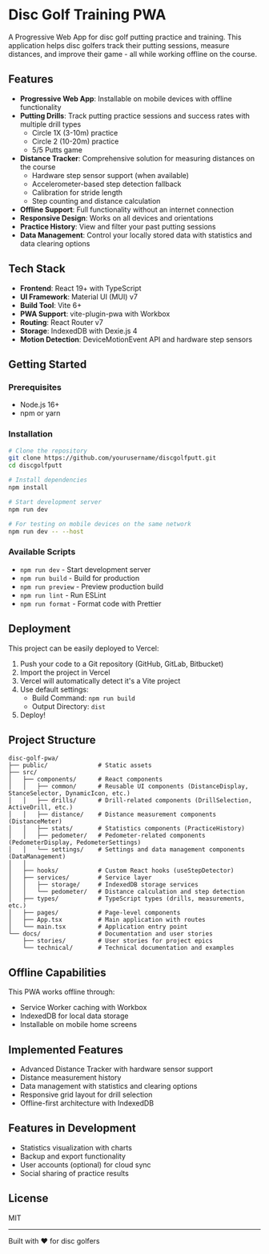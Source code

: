 # Disc Golf Training PWA

A Progressive Web App for disc golf putting practice and training. This application helps disc golfers track their putting sessions, measure distances, and improve their game - all while working offline on the course.

## Features

- **Progressive Web App**: Installable on mobile devices with offline functionality
- **Putting Drills**: Track putting practice sessions and success rates with multiple drill types
  - Circle 1X (3-10m) practice
  - Circle 2 (10-20m) practice
  - 5/5 Putts game
- **Distance Tracker**: Comprehensive solution for measuring distances on the course
  - Hardware step sensor support (when available)
  - Accelerometer-based step detection fallback
  - Calibration for stride length
  - Step counting and distance calculation
- **Offline Support**: Full functionality without an internet connection
- **Responsive Design**: Works on all devices and orientations
- **Practice History**: View and filter your past putting sessions
- **Data Management**: Control your locally stored data with statistics and data clearing options

## Tech Stack

- **Frontend**: React 19+ with TypeScript
- **UI Framework**: Material UI (MUI) v7
- **Build Tool**: Vite 6+
- **PWA Support**: vite-plugin-pwa with Workbox
- **Routing**: React Router v7
- **Storage**: IndexedDB with Dexie.js 4
- **Motion Detection**: DeviceMotionEvent API and hardware step sensors

## Getting Started

### Prerequisites

- Node.js 16+
- npm or yarn

### Installation

```bash
# Clone the repository
git clone https://github.com/yourusername/discgolfputt.git
cd discgolfputt

# Install dependencies
npm install

# Start development server
npm run dev

# For testing on mobile devices on the same network
npm run dev -- --host
```

### Available Scripts

- `npm run dev` - Start development server
- `npm run build` - Build for production
- `npm run preview` - Preview production build
- `npm run lint` - Run ESLint
- `npm run format` - Format code with Prettier

## Deployment

This project can be easily deployed to Vercel:

1. Push your code to a Git repository (GitHub, GitLab, Bitbucket)
2. Import the project in Vercel
3. Vercel will automatically detect it's a Vite project
4. Use default settings:
   - Build Command: `npm run build`
   - Output Directory: `dist`
5. Deploy!

## Project Structure

```
disc-golf-pwa/
├── public/              # Static assets
├── src/
│   ├── components/      # React components
│   │   ├── common/      # Reusable UI components (DistanceDisplay, StanceSelector, DynamicIcon, etc.)
│   │   ├── drills/      # Drill-related components (DrillSelection, ActiveDrill, etc.)
│   │   ├── distance/    # Distance measurement components (DistanceMeter)
│   │   ├── stats/       # Statistics components (PracticeHistory)
│   │   ├── pedometer/   # Pedometer-related components (PedometerDisplay, PedometerSettings)
│   │   └── settings/    # Settings and data management components (DataManagement)
│   │   
│   ├── hooks/           # Custom React hooks (useStepDetector)
│   ├── services/        # Service layer
│   │   ├── storage/     # IndexedDB storage services
│   │   └── pedometer/   # Distance calculation and step detection
│   ├── types/           # TypeScript types (drills, measurements, etc.)
│   ├── pages/           # Page-level components
│   ├── App.tsx          # Main application with routes
│   └── main.tsx         # Application entry point
└── docs/                # Documentation and user stories
    ├── stories/         # User stories for project epics
    └── technical/       # Technical documentation and examples
```

## Offline Capabilities

This PWA works offline through:
- Service Worker caching with Workbox
- IndexedDB for local data storage
- Installable on mobile home screens

## Implemented Features

- Advanced Distance Tracker with hardware sensor support 
- Distance measurement history
- Data management with statistics and clearing options 
- Responsive grid layout for drill selection
- Offline-first architecture with IndexedDB

## Features in Development

- Statistics visualization with charts
- Backup and export functionality
- User accounts (optional) for cloud sync
- Social sharing of practice results

## License

MIT

---

Built with ❤️ for disc golfers
